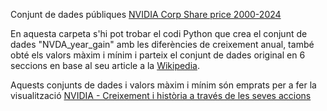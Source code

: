 Conjunt de dades públiques [NVIDIA Corp Share price 2000-2024](https://www.kaggle.com/datasets/prajwaldongre/nvidia-corp-share-price-2000-2024)

En aquesta carpeta s'hi pot trobar el codi Python que crea el conjunt de dades "NVDA_year_gain" amb les diferències de creixement anual, també obté els valors màxim i mínim i parteix el conjunt de dades original en 6 seccions en base al seu article a la [Wikipedia](https://en.wikipedia.org/wiki/Nvidia).

Aquests conjunts de dades i valors màxim i mínim són emprats per a fer la visualització [NVIDIA - Creixement i història a través de les seves accions](https://infogram.com/nvidia-1hnq41o0730rk23?live)

